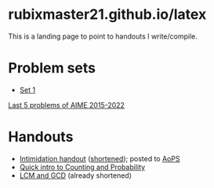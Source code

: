 # rubixmaster21.github.io/latex

This is a landing page to point to handouts I write/compile.

# Problem sets

- [Set 1](pset-1.pdf)

[Last 5 problems of AIME 2015-2022](AIMELast5.pdf)

# Handouts

- [Intimidation handout](intimidation.pdf) ([shortened](intimidation-lecture.pdf)); posted to [AoPS](https://artofproblemsolving.com/community/c5h2984461)
- [Quick intro to Counting and Probability](introcombo-lecture)
- [LCM and GCD](lcmgcd-lecture.pdf) (already shortened)
